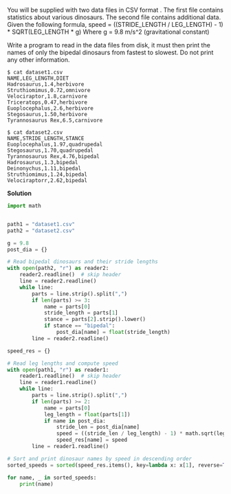 You will be supplied with two data files in CSV format . The first file contains statistics about various dinosaurs. The second file contains additional data. Given the following formula, speed = ((STRIDE_LENGTH / LEG_LENGTH) - 1) * SQRT(LEG_LENGTH * g) Where g = 9.8 m/s^2 (gravitational constant)

Write a program to read in the data files from disk, it must then print the names of only the bipedal dinosaurs from fastest to slowest. Do not print any other information.

```
$ cat dataset1.csv
NAME,LEG_LENGTH,DIET
Hadrosaurus,1.4,herbivore
Struthiomimus,0.72,omnivore
Velociraptor,1.8,carnivore
Triceratops,0.47,herbivore
Euoplocephalus,2.6,herbivore
Stegosaurus,1.50,herbivore
Tyrannosaurus Rex,6.5,carnivore
```
```
$ cat dataset2.csv 
NAME,STRIDE_LENGTH,STANCE
Euoplocephalus,1.97,quadrupedal
Stegosaurus,1.70,quadrupedal
Tyrannosaurus Rex,4.76,bipedal
Hadrosaurus,1.3,bipedal
Deinonychus,1.11,bipedal
Struthiomimus,1.24,bipedal
Velociraptorr,2.62,bipedal
```

**Solution**

```python
import math


path1 = "dataset1.csv"
path2 = "dataset2.csv"

g = 9.8
post_dia = {}

# Read bipedal dinosaurs and their stride lengths
with open(path2, "r") as reader2:
    reader2.readline()  # skip header
    line = reader2.readline()
    while line:
        parts = line.strip().split(",")
        if len(parts) >= 3:
            name = parts[0]
            stride_length = parts[1]
            stance = parts[2].strip().lower()
            if stance == "bipedal":
                post_dia[name] = float(stride_length)
        line = reader2.readline()

speed_res = {}

# Read leg lengths and compute speed
with open(path1, "r") as reader1:
    reader1.readline()  # skip header
    line = reader1.readline()
    while line:
        parts = line.strip().split(",")
        if len(parts) >= 2:
            name = parts[0]
            leg_length = float(parts[1])
            if name in post_dia:
                stride_len = post_dia[name]
                speed = ((stride_len / leg_length) - 1) * math.sqrt(leg_length * g)
                speed_res[name] = speed
        line = reader1.readline()

# Sort and print dinosaur names by speed in descending order
sorted_speeds = sorted(speed_res.items(), key=lambda x: x[1], reverse=True)

for name, _ in sorted_speeds:
    print(name)
```

